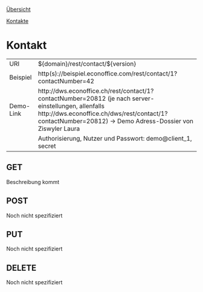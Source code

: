 [Übersicht](../../)

[Kontakte](../)

# Kontakt
<table>
<tr><td>URI</td><td>${domain}/rest/contact/${version}</td></tr>
<tr><td>Beispiel</td><td>http(s)://beispiel.econoffice.com/rest/contact/1?contactNumber=42</td></tr>
<tr><td>Demo-Link</td><td>http://dws.econoffice.ch/rest/contact/1?contactNumber=20812
(je nach server-einstellungen, allenfalls http://dws.econoffice.ch/dws/rest/contact/1?contactNumber=20812)
-> Demo Adress-Dossier von Ziswyler Laura</td></tr>
<tr><td></td><td>Authorisierung, Nutzer und Passwort: demo@client_1, secret</td></tr>
</table>

## GET
Beschreibung kommt

## POST
Noch nicht spezifiziert

## PUT
Noch nicht spezifiziert

## DELETE
Noch nicht spezifiziert
